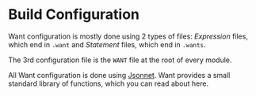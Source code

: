 # Build Configuration

Want configuration is mostly done using 2 types of files: *Expression* files, which end in `.want` and *Statement* files, which end in `.wants`.

The 3rd configuration file is the `WANT` file at the root of every module.

All Want configuration is done using [Jsonnet](https://jsonnet.org/).  Want provides a small standard library of functions, which you can read about here.
